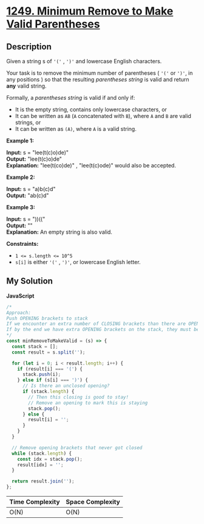 # [1249. Minimum Remove to Make Valid Parentheses](https://leetcode.com/problems/minimum-remove-to-make-valid-parentheses)

## Description

Given a string s of `'('` , `')'` and lowercase English characters.

Your task is to remove the minimum number of parentheses ( `'('` or `')'`, in any positions ) so that the resulting _parentheses string_ is valid and return **any** valid string.

Formally, a _parentheses string_ is valid if and only if:

- It is the empty string, contains only lowercase characters, or
- It can be written as `AB` (`A` concatenated with `B`), where `A` and `B` are valid strings, or
- It can be written as `(A)`, where `A` is a valid string.

**Example 1:**

**Input:** s = "lee(t(c)o)de)"  
**Output:** "lee(t(c)o)de"  
**Explanation:** "lee(t(co)de)" , "lee(t(c)ode)" would also be accepted.

**Example 2:**

**Input:** s = "a)b(c)d"  
**Output:** "ab(c)d"

**Example 3:**

**Input:** s = "))(("  
**Output:** ""  
**Explanation:** An empty string is also valid.

**Constraints:**

- `1 <= s.length <= 10^5`
- `s[i]` is either `'('` , `')'`, or lowercase English letter.

## My Solution

**JavaScript**

```js
/*
Approach:
Push OPENING brackets to stack
If we encounter an extra number of CLOSING brackets than there are OPENING, we must remove those CLOSING
If by the end we have extra OPENING brackets on the stack, they must be removed
*/
const minRemoveToMakeValid = (s) => {
  const stack = [];
  const result = s.split('');

  for (let i = 0; i < result.length; i++) {
    if (result[i] === '(') {
      stack.push(i);
    } else if (s[i] === ')') {
      // Is there an unclosed opening?
      if (stack.length) {
        // Then this closing is good to stay!
        // Remove an opening to mark this is staying
        stack.pop();
      } else {
        result[i] = '';
      }
    }
  }

  // Remove opening brackets that never got closed
  while (stack.length) {
    const idx = stack.pop();
    result[idx] = '';
  }

  return result.join('');
};
```

| Time Complexity | Space Complexity |
| --------------- | ---------------- |
| O(N)            | O(N)             |
